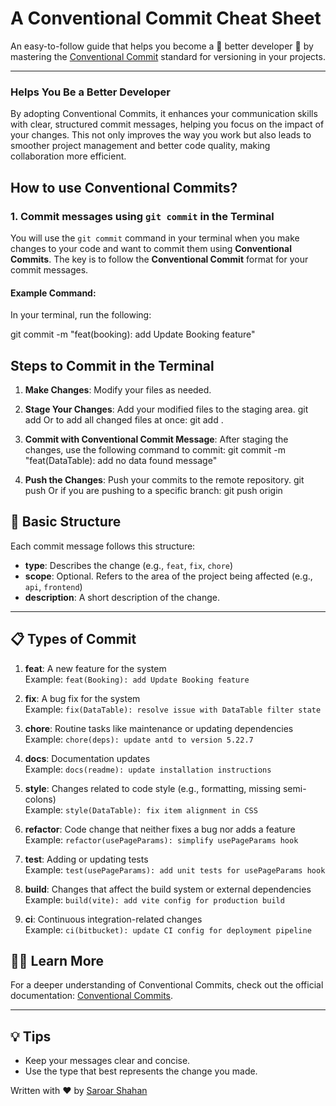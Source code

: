 # A Conventional Commit Cheat Sheet

An easy-to-follow guide that helps you become a 🚀 better developer 🚀 by mastering the [Conventional Commit](https://www.conventionalcommits.org/en/v1.0.0/) standard for versioning in your projects.

---
### Helps You Be a Better Developer

By adopting Conventional Commits, it enhances your communication skills with clear, structured commit messages, helping you focus on the impact of your changes. This not only improves the way you work but also leads to smoother project management and better code quality, making collaboration more efficient.

## How to use Conventional Commits?

### 1. **Commit messages using `git commit` in the Terminal**

You will use the `git commit` command in your terminal when you make changes to your code and want to commit them using **Conventional Commits**. The key is to follow the **Conventional Commit** format for your commit messages.

#### Example Command:
In your terminal, run the following:


git commit -m "feat(booking): add Update Booking feature"

## Steps to Commit in the Terminal

1. **Make Changes**: Modify your files as needed.

2. **Stage Your Changes**: Add your modified files to the staging area.
    git add <files>
    Or to add all changed files at once:
    git add .

3. **Commit with Conventional Commit Message**: After staging the changes, use the following command to commit:
    git commit -m "feat(DataTable): add no data found message"

4. **Push the Changes**: Push your commits to the remote repository.
    git push
    Or if you are pushing to a specific branch:
    git push origin <branch-name>



## 🚀 Basic Structure

Each commit message follows this structure:

- **type**: Describes the change (e.g., `feat`, `fix`, `chore`)
- **scope**: Optional. Refers to the area of the project being affected (e.g., `api`, `frontend`)
- **description**: A short description of the change.

---

## 📋 Types of Commit

1. **feat**: A new feature for the system  
   Example: `feat(Booking): add Update Booking feature`

2. **fix**: A bug fix for the system  
   Example: `fix(DataTable): resolve issue with DataTable filter state`

3. **chore**: Routine tasks like maintenance or updating dependencies  
   Example: `chore(deps): update antd to version 5.22.7`

4. **docs**: Documentation updates  
   Example: `docs(readme): update installation instructions`

5. **style**: Changes related to code style (e.g., formatting, missing semi-colons)  
   Example: `style(DataTable): fix item alignment in CSS`

6. **refactor**: Code change that neither fixes a bug nor adds a feature  
   Example: `refactor(usePageParams): simplify usePageParams hook`

7. **test**: Adding or updating tests  
   Example: `test(usePageParams): add unit tests for usePageParams hook`

8. **build**: Changes that affect the build system or external dependencies  
   Example: `build(vite): add vite config for production build`

9. **ci**: Continuous integration-related changes  
   Example: `ci(bitbucket): update CI config for deployment pipeline`


## 🧑‍💻 Learn More

For a deeper understanding of Conventional Commits, check out the official documentation: [Conventional Commits](https://www.conventionalcommits.org/en/v1.0.0/).

---

## 💡 Tips

- Keep your messages clear and concise.
- Use the type that best represents the change you made.

Written with ❤️ by [Saroar Shahan](https://www.shahansdiary.com/)